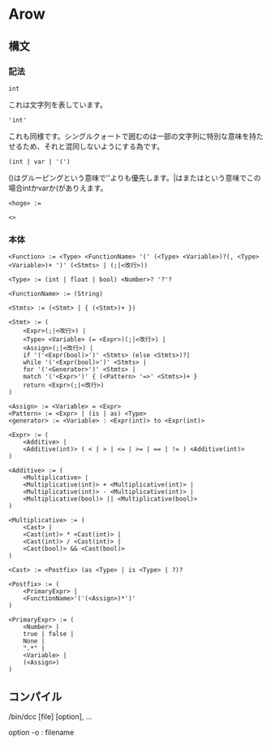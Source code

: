 # Arow

## 構文
### 記法

```
int
```
これは文字列を表しています。
```
'int'
```
これも同様です。シングルクォートで囲むのは一部の文字列に特別な意味を持たせるため、それと混同しないようにする為です。

```
(int | var | '(')
```
()はグルーピングという意味で''よりも優先します。|はまたはという意味でこの場合intかvarか(がありえます。

`
<hoge> :=
`

`
<>
`

### 本体

```
<Function> := <Type> <FunctionName> '(' (<Type> <Variable>)?(, <Type> <Variable>)+ ')' (<Stmts> | (;|<改行>))

<Type> := (int | float | bool) <Number>? '?'?

<FunctionName> := (String)

<Stmts> := (<Stmt> | { (<Stmt>)+ })

<Stmt> := (
	<Expr>(;|<改行>) |
	<Type> <Variable> (= <Expr>)(;|<改行>) |
	<Assign>(;|<改行>) |
	if '('<Expr(bool)>')' <Stmts> (else <Stmts>)?|
	while '('<Expr(bool)>')' <Stmts> |
	for '('<Generator>')' <Stmts> |
	match '('<Expr>')' { (<Pattern> '=>' <Stmts>)+ }
	return <Expr>(;|<改行>)
)

<Assign> := <Variable> = <Expr>
<Pattern> := <Expr> | (is | as) <Type>
<generator> := <Variable> : <Expr(int)> to <Expr(int)>

<Expr> := (
	<Additive> |
	<Additive(int)> ( < | > | <= | >= | == | != ) <Additive(int)>
)

<Additive> := (
	<Multiplicative> |
	<Multiplicative(int)> + <Multiplicative(int)> |
	<Multiplicative(int)> - <Multiplicative(int)> |
	<Multiplicative(bool)> || <Multiplicative(bool)>
)

<Multiplicative> := (
	<Cast> |
	<Cast(int)> * <Cast(int)> |
	<Cast(int)> / <Cast(int)> |
	<Cast(bool)> && <Cast(bool)>
)

<Cast> := <Postfix> (as <Type> | is <Type> | ?)?

<Postfix> := (
	<PrimaryExpr> |
	<FunctionName>'('(<Assign>)*')'
)

<PrimaryExpr> := (
	<Number> |
	true | false |
	None |
	".*" |
	<Variable> |
	(<Assign>)
)
```

## コンパイル
/bin/dcc [file] [option], ...

option
-o : filename
